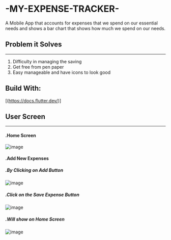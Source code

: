 # -MY-EXPENSE-TRACKER-
A Mobile App that accounts for expenses that we spend on our essential needs and shows a bar chart that shows how much we spend on our needs.

## Problem it Solves
---
1. Difficulty in managing the saving
2. Get free from pen paper
3. Easy manageable and have icons to look good 

## Build With:
[(https://docs.flutter.dev/)]

## User Screen
---
#### .Home Screen
![image](https://github.com/Abhilasha-222/-MY-EXPENSE-TRACKER-/assets/94596235/0330fc3f-45ee-4165-827f-013b396d95bb)

#### .Add New Expenses
##### .By Clicking on Add Button
![image](https://github.com/Abhilasha-222/-MY-EXPENSE-TRACKER-/assets/94596235/6c0b0024-33ea-4349-929e-4b0f23886bb2)

##### .Click on the Save Expense Button
![image](https://github.com/Abhilasha-222/-MY-EXPENSE-TRACKER-/assets/94596235/c58f1121-38f1-42cc-a570-a96391e97954)

##### .Will show on Home Screen
![image](https://github.com/Abhilasha-222/-MY-EXPENSE-TRACKER-/assets/94596235/3e9be8bd-4b31-4b47-a108-7281586e04a3)





